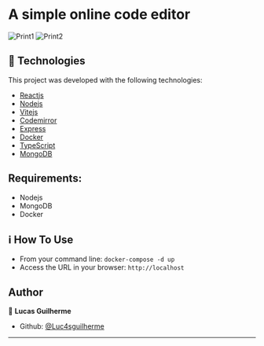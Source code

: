 # A simple online code editor

![Print1](https://user-images.githubusercontent.com/29242243/153727502-8659d6b5-8e16-4e03-87b3-7980f5ec0ce9.PNG)
![Print2](https://user-images.githubusercontent.com/29242243/153727505-272836ad-b00e-42fe-9cc0-051556680a9f.PNG)

## 🚀 Technologies

This project was developed with the following technologies:

-  [Reactjs][reactjs]
-  [Nodejs][nodejs]
-  [Vitejs][vitejs]
-  [Codemirror][codemirror]
-  [Express][express]
-  [Docker][docker]
-  [TypeScript][Typescript]
-  [MongoDB][mongodb]

## Requirements:
- Nodejs
- MongoDB
- Docker

## :information_source: How To Use

- From your command line: `docker-compose -d up`
- Access the URL in your browser: `http://localhost`

## Author

👤 **Lucas Guilherme**

- Github: [@Luc4sguilherme](https://github.com/Luc4sguilherme)

---

[nodejs]: https://nodejs.org/
[docker]: https://www.docker.com/
[reactjs]: https://pt-br.reactjs.org/
[vitejs]: https://vitejs.dev/
[codemirror]: https://codemirror.net/
[express]: https://expressjs.com/
[typescript]: https://www.typescriptlang.org/
[mongodb]: https://www.mongodb.com/
